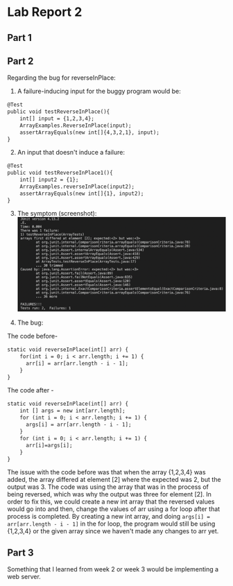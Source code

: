 # Lab Report 2

## Part 1

## Part 2

Regarding the bug for reverseInPlace: 
1. A failure-inducing input for the buggy program would be: 

```
@Test
public void testReverseInPlace(){
	int[] input = {1,2,3,4};
	ArrayExamples.ReverseInPlace(input);
	assertArrayEquals(new int[]{4,3,2,1}, input);
}
``` 

2. An input that doesn't induce a failure: 

```
@Test
public void testReverseInPlace1(){
    int[] input2 = {1};
    ArrayExamples.reverseInPlace(input2);
    assertArrayEquals(new int[]{1}, input2);
}
```
3. The symptom (screenshot): 
![Image](The_Symptom.png)

4. The bug:

The code before- 
```
static void reverseInPlace(int[] arr) {
    for(int i = 0; i < arr.length; i += 1) {
      arr[i] = arr[arr.length - i - 1];
    }
}
```
The code after - 
```
static void reverseInPlace(int[] arr) {
    int [] args = new int[arr.length];
    for (int i = 0; i < arr.length; i += 1) {
      args[i] = arr[arr.length - i - 1];
    }
    for (int i = 0; i < arr.length; i += 1) {
      arr[i]=args[i];
    }
}
```

The issue with the code before was that when the array {1,2,3,4} was added, the array differed at element [2] where the expected was 2, but the output was 3. 
The code was using the array that was in the process of being reversed, which was why the output was three for element [2]. 
In order to fix this, we could create a new int array that the reversed values would go into and then, change the values of arr using a for loop after that process is completed. 
By creating a new int array, and doing `args[i] = arr[arr.length - i - 1]` in the for loop, the program would still be using {1,2,3,4} or the given array since we haven't made any changes to arr yet. 

## Part 3

Something that I learned from week 2 or week 3 would be implementing a web server. 


